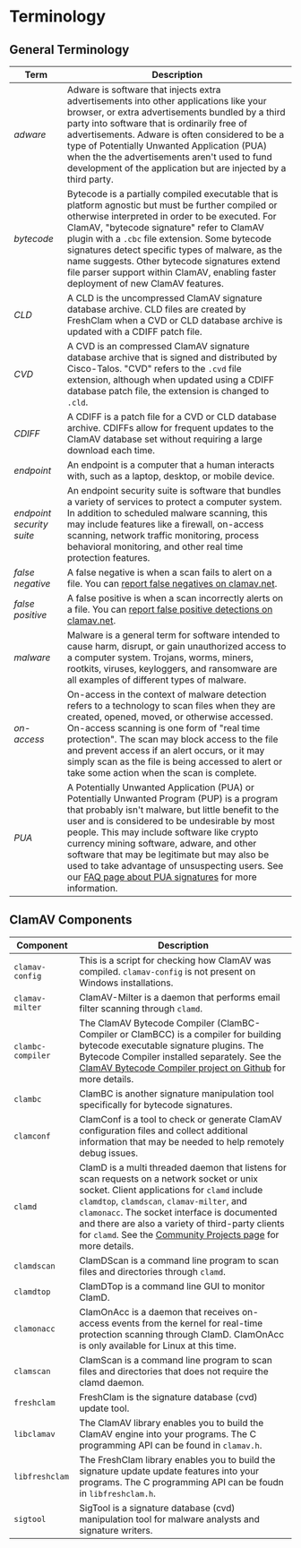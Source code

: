 # Terminology

## General Terminology

| Term | Description |
| - | - |
| *adware* | Adware is software that injects extra advertisements into other applications like your browser, or extra advertisements bundled by a third party into software that is ordinarily free of advertisements. Adware is often considered to be a type of Potentially Unwanted Application (PUA) when the the advertisements aren't used to fund development of the application but are injected by a third party. |
| *bytecode* | Bytecode is a partially compiled executable that is platform agnostic but must be further compiled or otherwise interpreted in order to be executed. For ClamAV, "bytecode signature" refer to ClamAV plugin with a `.cbc` file extension. Some bytecode signatures detect specific types of malware, as the name suggests. Other bytecode signatures extend file parser support within ClamAV, enabling faster deployment of new ClamAV features. |
| *CLD* | A CLD is the uncompressed ClamAV signature database archive. CLD files are created by FreshClam when a CVD or CLD database archive is updated with a CDIFF patch file. |
| *CVD* | A CVD is an compressed ClamAV signature database archive that is signed and distributed by Cisco-Talos. "CVD" refers to the `.cvd` file extension, although when updated using a CDIFF database patch file, the extension is changed to `.cld`. |
| *CDIFF* | A CDIFF is a patch file for a CVD or CLD database archive. CDIFFs allow for frequent updates to the ClamAV database set without requiring a large download each time. |
| *endpoint* | An endpoint is a computer that a human interacts with, such as a laptop, desktop, or mobile device. |
| *endpoint security suite* | An endpoint security suite is software that bundles a variety of services to protect a computer system. In addition to scheduled malware scanning, this may include features like a firewall, on-access scanning, network traffic monitoring, process behavioral monitoring, and other real time protection features. |
| *false negative* | A false negative is when a scan fails to alert on a file. You can [report false negatives on clamav.net](https://www.clamav.net/reports/malware). |
| *false positive* | A false positive is when a scan incorrectly alerts on a file. You can [report false positive detections on clamav.net](https://www.clamav.net/reports/fp). |
| *malware* | Malware is a general term for software intended to cause harm, disrupt, or gain unauthorized access to a computer system. Trojans, worms, miners, rootkits, viruses, keyloggers, and ransomware are all examples of different types of malware. |
| *on-access* | On-access in the context of malware detection refers to a technology to scan files when they are created, opened, moved, or otherwise accessed. On-access scanning is one form of "real time protection". The scan may block access to the file and prevent access if an alert occurs, or it may simply scan as the file is being accessed to alert or take some action when the scan is complete. |
| *PUA* | A Potentially Unwanted Application (PUA) or Potentially Unwanted Program (PUP) is a program that probably isn't malware, but little benefit to the user and is considered to be undesirable by most people. This may include software like crypto currency mining software, adware, and other software that may be legitimate but may also be used to take advantage of unsuspecting users. See our [FAQ page about PUA signatures](../faq/faq-pua.md) for more information. |

 ## ClamAV Components

| Component | Description |
| - | - |
`clamav-config` | This is a script for checking how ClamAV was compiled. `clamav-config` is not present on Windows installations. |
| `clamav-milter` | ClamAV-Milter is a daemon that performs email filter scanning through `clamd`. |
| `clambc-compiler` | The ClamAV Bytecode Compiler (ClamBC-Compiler or ClamBCC) is a compiler for building bytecode executable signature plugins. The Bytecode Compiler installed separately. See the [ClamAV Bytecode Compiler project on Github](https://github.com/Cisco-Talos/clamav-bytecode-compiler) for more details. |
| `clambc` | ClamBC is another signature manipulation tool specifically for bytecode signatures. |
| `clamconf` | ClamConf is a tool to check or generate ClamAV configuration files and collect additional information that may be needed to help remotely debug issues. |
| `clamd` | ClamD is a multi threaded daemon that listens for scan requests on a network socket or unix socket. Client applications for `clamd` include `clamdtop`, `clamdscan`, `clamav-milter`, and `clamonacc`. The socket interface is documented and there are also a variety of third-party clients for `clamd`. See the [Community Projects page](../manual/Installing/Community-projects.md) for more details. |
| `clamdscan` | ClamDScan is a command line program to scan files and directories through `clamd`. |
| `clamdtop` | ClamDTop is a command line GUI to monitor ClamD. |
| `clamonacc` | ClamOnAcc is a daemon that receives on-access events from the kernel for real-time protection scanning through ClamD. ClamOnAcc is only available for Linux at this time. |
| `clamscan` | ClamScan is a command line program to scan files and directories that does not require the clamd daemon. |
| `freshclam` | FreshClam is the signature database (cvd) update tool. |
| `libclamav` | The ClamAV library enables you to build the ClamAV engine into your programs. The C programming API can be found in `clamav.h`. |
| `libfreshclam` | The FreshClam library enables you to build the signature update update features into your programs. The C programming API can be foudn in `libfreshclam.h`. |
| `sigtool` | SigTool is a signature database (cvd) manipulation tool for malware analysts and signature writers. |
